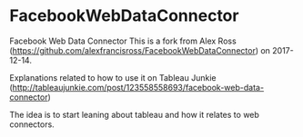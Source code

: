 # FacebookWebDataConnector
Facebook Web Data Connector
This is a fork from Alex Ross (https://github.com/alexfrancisross/FacebookWebDataConnector) on 2017-12-14.

Explanations related to how to use it on Tableau Junkie (http://tableaujunkie.com/post/123558558693/facebook-web-data-connector)

The idea is to start leaning about tableau and how it relates to web connectors.
